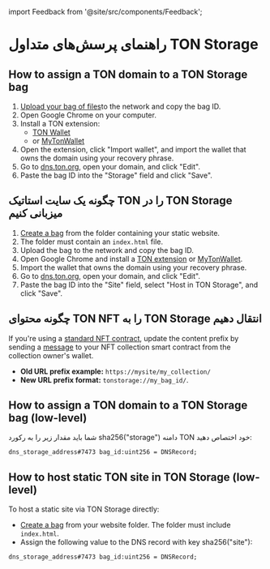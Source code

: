 import Feedback from '@site/src/components/Feedback';

# راهنمای پرسش‌های متداول TON Storage

## How to assign a TON domain to a TON Storage bag

1. [Upload your bag of files](\(/v3/guidelines/web3/ton-storage/storage-daemon#creating-a-bag-of-files\))to the network and copy the bag ID.
2. Open Google Chrome on your computer.
3. Install a TON extension:
   - [TON Wallet](https://chrome.google.com/webstore/detail/ton-wallet/nphplpgoakhhjchkkhmiggakijnkhfnd)
   - or [MyTonWallet](https://chrome.google.com/webstore/detail/mytonwallet/fldfpgipfncgndfolcbkdeeknbbbnhcc)
4. Open the extension, click "Import wallet", and import the wallet that owns the domain using your recovery phrase.
5. Go to [dns.ton.org](https://dns.ton.org), open your domain, and click "Edit".
6. Paste the bag ID into the "Storage" field and click "Save".

## چگونه یک سایت استاتیک TON را در TON Storage میزبانی کنیم

1. [Create a bag](/v3/guidelines/web3/ton-storage/storage-daemon#creating-a-bag-of-files) from the folder containing your static website.
2. The folder must contain an `index.html` file.
3. Upload the bag to the network and copy the bag ID.
4. Open Google Chrome and install a [TON extension](https://chrome.google.com/webstore/detail/ton-wallet/nphplpgoakhhjchkkhmiggakijnkhfnd) or [MyTonWallet](https://chrome.google.com/webstore/detail/mytonwallet/fldfpgipfncgndfolcbkdeeknbbbnhcc).
5. Import the wallet that owns the domain using your recovery phrase.
6. Go to [dns.ton.org](https://dns.ton.org), open your domain, and click "Edit".
7. Paste the bag ID into the "Site" field, select "Host in TON Storage", and click "Save".

## چگونه محتوای TON NFT را به TON Storage انتقال دهیم

If you're using a [standard NFT contract](https://github.com/ton-blockchain/token-contract/blob/main/nft/nft-collection-editable.fc), update the content prefix by sending a [message](https://github.com/ton-blockchain/token-contract/blob/2d411595a4f25fba43997a2e140a203c140c728a/nft/nft-collection-editable.fc#L132) to your NFT collection smart contract from the collection owner's wallet.

- **Old URL prefix example:** `https://mysite/my_collection/`
- **New URL prefix format:** `tonstorage://my_bag_id/`.

## How to assign a TON domain to a TON Storage bag (low-level)

شما باید مقدار زیر را به رکورد sha256("storage") دامنه TON خود اختصاص دهید:

```
dns_storage_address#7473 bag_id:uint256 = DNSRecord;
```

## How to host static TON site in TON Storage (low-level)

To host a static site via TON Storage directly:

- [Create a bag](/v3/guidelines/web3/ton-storage/storage-daemon#creating-a-bag-of-files) from your website folder. The folder must include `index.html`.
- Assign the following value to the DNS record with key sha256("site"):

```
dns_storage_address#7473 bag_id:uint256 = DNSRecord;
```

<Feedback />

